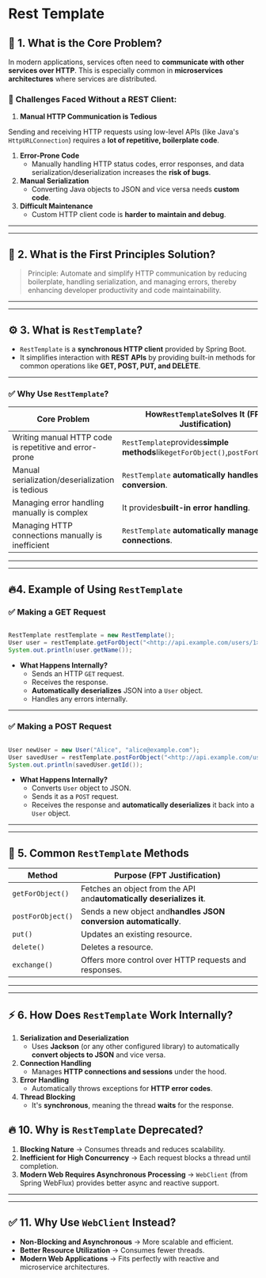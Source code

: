 # Rest Template

## 🎯 **1. What is the Core Problem?**

In modern applications, services often need to **communicate with other services over HTTP**. This is especially common in **microservices architectures** where services are distributed.

### 🚩 **Challenges Faced Without a REST Client**:

1. **Manual HTTP Communication is Tedious**

Sending and receiving HTTP requests using low-level APIs (like Java's `HttpURLConnection`) requires a **lot of repetitive, boilerplate code**.

1. **Error-Prone Code**
   * Manually handling HTTP status codes, error responses, and data serialization/deserialization increases the **risk of bugs**.
2. **Manual Serialization**
   * Converting Java objects to JSON and vice versa needs **custom code**.
3. **Difficult Maintenance**
   * Custom HTTP client code is **harder to maintain and debug**.

---

---

## 🚀 **2. What is the First Principles Solution?**

> Principle: Automate and simplify HTTP communication by reducing boilerplate, handling serialization, and managing errors, thereby enhancing developer productivity and code maintainability.

---

---

## ⚙️ **3. What is `RestTemplate`?**

* `RestTemplate` is a **synchronous HTTP client** provided by Spring Boot.
* It simplifies interaction with **REST APIs** by providing built-in methods for common operations like **GET, POST, PUT, and DELETE**.

---

### ✅ Why Use `RestTemplate`? 


| **Core Problem**                                       | **How`RestTemplate`Solves It (FPT Justification)**                             |
| ------------------------------------------------------ | ------------------------------------------------------------------------------ |
| Writing manual HTTP code is repetitive and error-prone | `RestTemplate`provides**simple methods**like`getForObject()`,`postForObject()` |
| Manual serialization/deserialization is tedious        | `RestTemplate` **automatically handles JSON conversion**.                      |
| Managing error handling manually is complex            | It provides**built-in error handling**.                                        |
| Managing HTTP connections manually is inefficient      | `RestTemplate` **automatically manages connections**.                          |

---

---

## 🔥4. Example of Using `RestTemplate`

### ✅ **Making a GET Request**

```java

RestTemplate restTemplate = new RestTemplate();
User user = restTemplate.getForObject("<http://api.example.com/users/1>", User.class);
System.out.println(user.getName());

```

* **What Happens Internally?**
  * Sends an HTTP `GET` request.
  * Receives the response.
  * **Automatically deserializes** JSON into a `User` object.
  * Handles any errors internally.

---

### ✅ **Making a POST Request**

```java

User newUser = new User("Alice", "alice@example.com");
User savedUser = restTemplate.postForObject("<http://api.example.com/users>", newUser, User.class);
System.out.println(savedUser.getId());

```

* **What Happens Internally?**
  * Converts `User` object to JSON.
  * Sends it as a `POST` request.
  * Receives the response and **automatically deserializes** it back into a `User` object.

---

---

## 🔄 5. Common `RestTemplate` Methods


| **Method**        | **Purpose (FPT Justification)**                                      |
| ----------------- | -------------------------------------------------------------------- |
| `getForObject()`  | Fetches an object from the API and**automatically deserializes it**. |
| `postForObject()` | Sends a new object and**handles JSON conversion automatically**.     |
| `put()`           | Updates an existing resource.                                        |
| `delete()`        | Deletes a resource.                                                  |
| `exchange()`      | Offers more control over HTTP requests and responses.                |

---

---

## ⚡ 6. How Does `RestTemplate` Work Internally?

1. **Serialization and Deserialization**
   * Uses **Jackson** (or any other configured library) to automatically **convert objects to JSON** and vice versa.
2. **Connection Handling**
   * Manages **HTTP connections and sessions** under the hood.
3. **Error Handling**
   * Automatically throws exceptions for **HTTP error codes**.
4. **Thread Blocking**
   * It's **synchronous**, meaning the thread **waits** for the response.


## 🔥 10. Why is `RestTemplate` Deprecated?

1. **Blocking Nature** → Consumes threads and reduces scalability.
2. **Inefficient for High Concurrency** → Each request blocks a thread until completion.
3. **Modern Web Requires Asynchronous Processing** → `WebClient` (from Spring WebFlux) provides better async and reactive support.

---

---

## ✅ 11. Why Use `WebClient` Instead?

* **Non-Blocking and Asynchronous** → More scalable and efficient.
* **Better Resource Utilization** → Consumes fewer threads.
* **Modern Web Applications** → Fits perfectly with reactive and microservice architectures.
